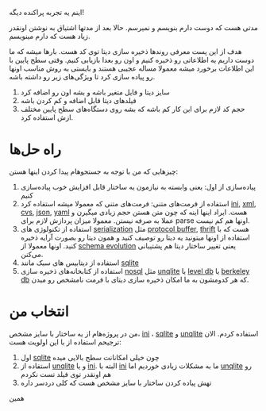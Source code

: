 اینم یه تجربه پراکنده دیگه!

مدتی هست که دوست دارم بنویسم و نمیرسم. حالا بعد از مدتها اشتیاق به نوشتن اونقدر زیاد هست که دارم مینویسم.

هدف از این پست معرفی روندها ذخیره سازی دیتا توی کد هست. بارها میشه که ما دوست داریم یه اطلاعاتی رو ذخیره کنیم و اون رو بعدا بازیابی کنیم. وقتی سطح پایین با این اطلاعات برخورد میشه معمولا مساله عجیبی هستند و بایستی به روش مناسب اونها رو پیاده سازی کرد تا ویژگی‌های زیر رو داشته باشه.

1. سایز دیتا و فایل متغیر باشه و بشه اون رو اضافه کرد
2. فیلدهای دیتا قابل اضافه و کم کردن باشه
3. حجم کد لازم برای این کار کم باشه که بشه روی دستگاه‌های سطح پایین مختلف ازش استفاده کرد.

# راه حل‌ها

چیزهایی که من با توجه به جستجوهام پیدا کردن اینها هستن:

1. پیاده‌سازی از اول: یعنی وابسته به نیازمون یه ساختار قابل افزایش خوب پیاده‌سازی کنیم
2. استفاده از فرمت‌های متنی: فرمت‌های متنی که معمولا میشه استفاده کرد [ini], [xml], [cvs], [json], [yaml] هست. ایراد اینها اینه که چون متن هستن حجم زیادی میگیرن و عملا به صرفه نیستن. معمولا میزان پردازش لازم برای parse اونها هم کم نیست.
3. استفاده از تکنولوژی های [serialization] مثل [protocol buffer], [thrift] هست که با استفاده از اونها میتونید یه دیتا رو توصیف کنید و همون دیتا رو بصورت آرایه ذخیره کنید. اونها معمولا از [schema evolution] یعنی تغییر ساختار دیتا هم پشتیبانی می‌کنن.
4. استفاده از دیتابیس های سبک مانند [sqlite]
5. استفاده از کتابخانه‌های ذخیره سازی [nosql] مثل [unqlite] یا [level db] یا [berkeley db] که هر کدومشون به ما امکان ذخیره سازی دیتای با فرمت نامشخص رو میدن.

# انتخاب من

من در پروژه‌هام از یه ساختار با سایز مشخص، [ini] ، [sqlite] و [unqlite] استفاده کردم. الان ترجیحم استفاده از با این اولویت هست:

1. اول [sqlite] چون خیلی امکانانت سطح بالایی میده
2. استفاده از [unqlite] و یا [ini]. البته با [ini] ما به مشکلات زیادی خوردیم اما [unqlite] رو هم اونقدر توی فیلد تست نکردم
3. تهش پیاده کردن ساختار با سایز مشخص هست که کلی دردسر داره

همین

[ini]:https://en.wikipedia.org/wiki/INI_file
[xml]:https://en.wikipedia.org/wiki/XML
[cvs]:https://en.wikipedia.org/wiki/Comma-separated_values`
[json]:https://en.wikipedia.org/wiki/JSON
[yaml]:https://en.wikipedia.org/wiki/YAML
[serialization]:https://en.wikipedia.org/wiki/Serialization
[protocol buffer]:https://en.wikipedia.org/wiki/Protocol_Buffers
[thrift]:https://en.wikipedia.org/wiki/Apache_Thrift
[schema evolution]:https://en.wikipedia.org/wiki/Schema_evolution
[sqlite]:https://en.wikipedia.org/wiki/SQLite
[nosql]:https://en.wikipedia.org/wiki/NoSQL
[unqlite]:https://unqlite.org/
[level db]:http://leveldb.org/
[berkeley db]:https://en.wikipedia.org/wiki/Berkeley_DB
